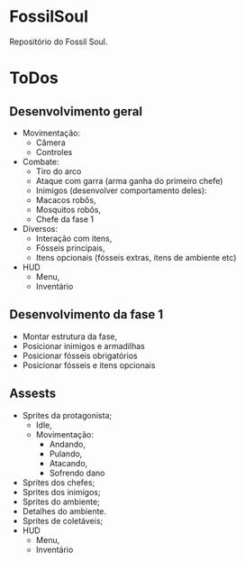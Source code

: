 # FossilSoul
Repositório do Fossil Soul.

# ToDos

## Desenvolvimento geral
- Movimentação:
    - Câmera
    - Controles
- Combate:
    - Tiro do arco
    - Ataque com garra (arma ganha do primeiro chefe)
    - Inimigos (desenvolver comportamento deles):
    - Macacos robôs,
    - Mosquitos robôs,
    - Chefe da fase 1
- Diversos:
    - Interação com itens,
    - Fósseis principais,
    - Itens opcionais (fósseis extras, itens de ambiente etc)
- HUD
    - Menu,
    - Inventário

## Desenvolvimento da fase 1
- Montar estrutura da fase,
- Posicionar inimigos e armadilhas
- Posicionar fósseis obrigatórios
- Posicionar fósseis e itens opcionais

## Assests
- Sprites da protagonista;
    - Idle,
    - Movimentação:
        - Andando,
        - Pulando,
        - Atacando,
        - Sofrendo dano
- Sprites dos chefes;
- Sprites dos inimigos;
- Sprites do ambiente;
- Detalhes do ambiente.
- Sprites de coletáveis;
- HUD
    - Menu,
    - Inventário
